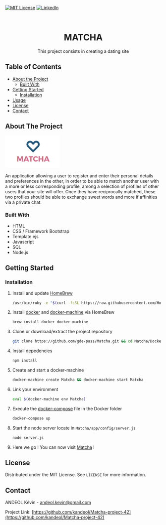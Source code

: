 <!--
*** Thanks for checking out this README Template. If you have a suggestion that would
*** make this better, please fork the repo and create a pull request or simply open
*** an issue with the tag "enhancement".
*** Thanks again! Now go create something AMAZING! :D
-->





<!-- PROJECT SHIELDS -->
<!--
*** I'm using markdown "reference style" links for readability.
*** Reference links are enclosed in brackets [ ] instead of parentheses ( ).
*** See the bottom of this document for the declaration of the reference variables
*** for contributors-url, forks-url, etc. This is an optional, concise syntax you may use.
*** https://www.markdownguide.org/basic-syntax/#reference-style-links
-->
[![MIT License][license-shield]][license-url]
[![LinkedIn][linkedin-shield]][linkedin-url]



<!-- PROJECT LOGO -->
<br />
<p align="center">
  <h1 align="center">MATCHA</h1>
  <p align="center">
    This project consists in creating a dating site
    <br />
  </p>
</p>



<!-- TABLE OF CONTENTS -->
## Table of Contents

* [About the Project](#about-the-project)
  * [Built With](#built-with)
* [Getting Started](#getting-started)
  * [Installation](#installation)
* [Usage](#usage)
* [License](#license)
* [Contact](#contact)



<!-- ABOUT THE PROJECT -->
## About The Project

[![Product Name Screen Shot][product-screenshot]](https://example.com)

An application allowing a user to register and enter their personal details and preferences in the other, 
in order to be able to match another user with a more or less corresponding profile, among a
selection of profiles of other users that your site will offer.
Once they have reciprocally matched, these two profiles should be able to exchange sweet words and more if affinities via a private chat.

### Built With

* HTML
* CSS / Framework Bootstrap
* Template ejs
* Javascript
* SQL
* Node.js


<!-- GETTING STARTED -->
## Getting Started


### Installation

1. Install and update [HomeBrew](https://brew.sh/)
    
    ```bash
    /usr/bin/ruby -e "$(curl -fsSL https://raw.githubusercontent.com/Homebrew/install/master/install)" && brew update
    ```

2. Install [docker](https://www.docker.com/) and [docker-machine](https://docs.docker.com/machine/) via HomeBrew
    
    ```bash
    brew install docker docker-machine
    ```

3. Clone or download/extract the project repository
    
    ```bash
    git clone https://github.com/gde-pass/Matcha.git && cd Matcha/Docker
    ```

4. Install depedencies
    
    ```bash
    npm install
    ```

5. Create and start a docker-machine
    
    ```bash
    docker-machine create Matcha && docker-machine start Matcha
    ```

6. Link your environment 

    ```bash
    eval $(docker-machine env Matcha)   
    ```

7. Execute the [docker-compose](https://docs.docker.com/compose/) file in the Docker folder
    
    ```bash
    docker-compose up 
    ```

8. Start the node server locate in `Matcha/app/config/server.js`

    ```bash
    node server.js
    ```

9. Here we go ! You can now visit [Matcha](http://127.0.0.1:8080) !



<!-- USAGE EXAMPLES -->

<!-- LICENSE -->
## License

Distributed under the MIT License. See `LICENSE` for more information.



<!-- CONTACT -->
## Contact

ANDEOL Kévin - andeol.kevin@gmail.com

Project Link: [https://github.com/kandeol/Matcha-project-42](https://github.com/kandeol/Matcha-project-42)







<!-- MARKDOWN LINKS & IMAGES -->
<!-- https://www.markdownguide.org/basic-syntax/#reference-style-links -->
[contributors-shield]: https://img.shields.io/github/contributors/othneildrew/Best-README-Template.svg?style=flat-square
[contributors-url]: https://github.com/othneildrew/Best-README-Template/graphs/contributors
[forks-shield]: https://img.shields.io/github/forks/othneildrew/Best-README-Template.svg?style=flat-square
[forks-url]: https://github.com/othneildrew/Best-README-Template/network/members
[stars-shield]: https://img.shields.io/github/stars/othneildrew/Best-README-Template.svg?style=flat-square
[stars-url]: https://github.com/othneildrew/Best-README-Template/stargazers
[issues-shield]: https://img.shields.io/github/issues/othneildrew/Best-README-Template.svg?style=flat-square
[issues-url]: https://github.com/othneildrew/Best-README-Template/issues
[license-shield]: https://img.shields.io/github/license/othneildrew/Best-README-Template.svg?style=flat-square
[license-url]: https://github.com/othneildrew/Best-README-Template/blob/master/LICENSE.txt
[linkedin-shield]: https://img.shields.io/badge/-LinkedIn-black.svg?style=flat-square&logo=linkedin&colorB=555
[linkedin-url]: https://www.linkedin.com/in/k%C3%A9vin-andeol-544723195/
[product-screenshot]: images/Screen_Matcha.png
